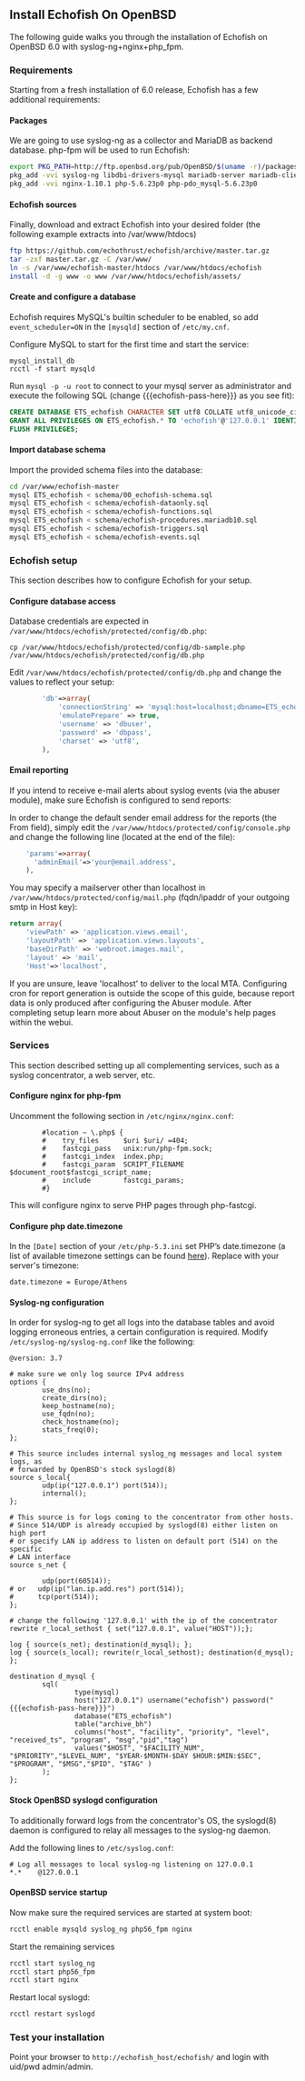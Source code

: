 ## Install Echofish On OpenBSD

The following guide walks you through the installation of Echofish on 
OpenBSD 6.0 with syslog-ng+nginx+php_fpm.

### Requirements

Starting from a fresh installation of 6.0 release, Echofish has a few
 additional requirements:

#### Packages

We are going to use syslog-ng as a collector and MariaDB as backend database. 
php-fpm will be used to run Echofish:

```sh
export PKG_PATH=http://ftp.openbsd.org/pub/OpenBSD/$(uname -r)/packages/$(uname -m)
pkg_add -vvi syslog-ng libdbi-drivers-mysql mariadb-server mariadb-client 
pkg_add -vvi nginx-1.10.1 php-5.6.23p0 php-pdo_mysql-5.6.23p0 
```

#### Echofish sources

Finally, download and extract Echofish into your desired folder (the following 
example extracts into /var/www/htdocs)

```sh
ftp https://github.com/echothrust/echofish/archive/master.tar.gz
tar -zxf master.tar.gz -C /var/www/
ln -s /var/www/echofish-master/htdocs /var/www/htdocs/echofish
install -d -g www -o www /var/www/htdocs/echofish/assets/
```

#### Create and configure a database 

Echofish requires MySQL's builtin scheduler to be enabled, so add 
`event_scheduler=ON` in the `[mysqld]` section of `/etc/my.cnf`.

Configure MySQL to start for the first time and start the service:

```
mysql_install_db
rcctl -f start mysqld
```

Run `mysql -p -u root` to connect to your mysql server as administrator and 
execute the following SQL (change {{{echofish-pass-here}}} as you see fit):

```sql
CREATE DATABASE ETS_echofish CHARACTER SET utf8 COLLATE utf8_unicode_ci;
GRANT ALL PRIVILEGES ON ETS_echofish.* TO 'echofish'@'127.0.0.1' IDENTIFIED BY '{{{echofish-pass-here}}}' WITH GRANT OPTION;
FLUSH PRIVILEGES;
```

#### Import database schema

Import the provided schema files into the database:

```sh
cd /var/www/echofish-master
mysql ETS_echofish < schema/00_echofish-schema.sql
mysql ETS_echofish < schema/echofish-dataonly.sql
mysql ETS_echofish < schema/echofish-functions.sql
mysql ETS_echofish < schema/echofish-procedures.mariadb10.sql
mysql ETS_echofish < schema/echofish-triggers.sql
mysql ETS_echofish < schema/echofish-events.sql
```

### Echofish setup

This section describes how to configure Echofish for your setup.

#### Configure database access

Database credentials are expected in `/var/www/htdocs/echofish/protected/config/db.php`:

```
cp /var/www/htdocs/echofish/protected/config/db-sample.php /var/www/htdocs/echofish/protected/config/db.php
```

Edit `/var/www/htdocs/echofish/protected/config/db.php` and change the values to reflect your setup:

```php
		'db'=>array(
			'connectionString' => 'mysql:host=localhost;dbname=ETS_echofish',
			'emulatePrepare' => true,
			'username' => 'dbuser',
			'password' => 'dbpass',
			'charset' => 'utf8',
		),
```

#### Email reporting

If you intend to receive e-mail alerts about syslog events (via the abuser 
module), make sure Echofish is configured to send reports:

In order to change the default sender email address for the reports (the From 
field), simply edit the `/var/www/htdocs/protected/config/console.php` and 
change the following line (located at the end of the file):

```php
    'params'=>array(
      'adminEmail'=>'your@email.address',
    ),    
```

You may specify a mailserver other than localhost in 
`/var/www/htdocs/protected/config/mail.php` (fqdn/ipaddr of your outgoing smtp 
in Host key):

```php
return array(
    'viewPath' => 'application.views.email',
    'layoutPath' => 'application.views.layouts',
    'baseDirPath' => 'webroot.images.mail',
    'layout' => 'mail',
    'Host'=>'localhost',
```

If you are unsure, leave 'localhost' to deliver to the local MTA. Configuring 
cron for report generation is outside the scope of this guide, because report 
data is only produced after configuring the Abuser module. After completing 
setup learn more about Abuser on the module's help pages within the webui.

### Services

This section described setting up all complementing services, such as a syslog 
concentrator, a web server, etc.

#### Configure nginx for php-fpm

Uncomment the following section in `/etc/nginx/nginx.conf`:

```
        #location ~ \.php$ {
        #    try_files      $uri $uri/ =404;
        #    fastcgi_pass   unix:run/php-fpm.sock;
        #    fastcgi_index  index.php;
        #    fastcgi_param  SCRIPT_FILENAME  $document_root$fastcgi_script_name;
        #    include        fastcgi_params;
        #}

```

This will configure nginx to serve PHP pages through php-fastcgi.

#### Configure php date.timezone

In the `[Date]` section of your `/etc/php-5.3.ini` set PHP’s date.timezone (a 
list of available timezone settings can be found 
[here](http://uk.php.net/manual/en/timezones.php)). Replace with your server's 
timezone:

```
date.timezone = Europe/Athens
```

#### Syslog-ng configuration

In order for syslog-ng to get all logs into the database tables and avoid 
logging erroneous entries, a certain configuration is required. Modify 
`/etc/syslog-ng/syslog-ng.conf` like the following:

```
@version: 3.7

# make sure we only log source IPv4 address
options {
        use_dns(no);
        create_dirs(no);
        keep_hostname(no);
        use_fqdn(no);
        check_hostname(no);
        stats_freq(0);
};

# This source includes internal syslog_ng messages and local system logs, as
# forwarded by OpenBSD's stock syslogd(8) 
source s_local{ 
        udp(ip("127.0.0.1") port(514));
        internal(); 
};

# This source is for logs coming to the concentrator from other hosts.
# Since 514/UDP is already occupied by syslogd(8) either listen on high port
# or specify LAN ip address to listen on default port (514) on the specific
# LAN interface
source s_net {

        udp(port(60514));
# or   udp(ip("lan.ip.add.res") port(514));
#      tcp(port(514));
};

# change the following '127.0.0.1' with the ip of the concentrator
rewrite r_local_sethost { set("127.0.0.1", value("HOST"));};

log { source(s_net); destination(d_mysql); };
log { source(s_local); rewrite(r_local_sethost); destination(d_mysql); };

destination d_mysql {
        sql(
                type(mysql)
                host("127.0.0.1") username("echofish") password("{{{echofish-pass-here}}}")
                database("ETS_echofish")
                table("archive_bh") 
                columns("host", "facility", "priority", "level", "received_ts", "program", "msg","pid","tag")
                values("$HOST", "$FACILITY_NUM", "$PRIORITY","$LEVEL_NUM", "$YEAR-$MONTH-$DAY $HOUR:$MIN:$SEC", "$PROGRAM", "$MSG","$PID", "$TAG" )
        );
};

```

#### Stock OpenBSD syslogd configuration

To additionally forward logs from the concentrator's OS, the syslogd(8) daemon
is configured to relay all messages to the syslog-ng daemon.

Add the following lines to `/etc/syslog.conf`:

```
# Log all messages to local syslog-ng listening on 127.0.0.1
*.*    @127.0.0.1
```

#### OpenBSD service startup

Now make sure the required services are started at system boot:

```sh
rcctl enable mysqld syslog_ng php56_fpm nginx
```

Start the remaining services
  
```sh
rcctl start syslog_ng
rcctl start php56_fpm
rcctl start nginx
```

Restart local syslogd:

```sh
rcctl restart syslogd
```

### Test your installation

Point your browser to `http://echofish_host/echofish/` and login with uid/pwd 
admin/admin.
